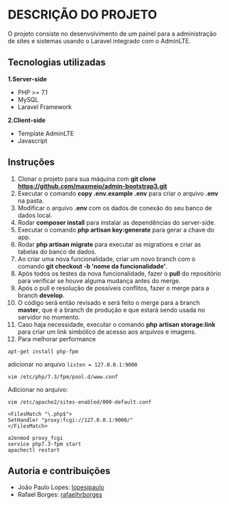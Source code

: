 # DESCRIÇÃO DO PROJETO

O projeto consiste no desenvolvimento de um painel para a administração de sites e sistemas usando o Laravel integrado com o AdminLTE.

## Tecnologias utilizadas

**1.Server-side**

-   PHP >= 7.1
-   MySQL
-   Laravel Framework

**2.Client-side**

-   Template AdminLTE
-   Javascript

## Instruções

1. Clonar o projeto para sua máquina com **git clone https://github.com/maxmeio/admin-bootstrap3.git**
2. Executar o comando **copy .env.example .env** para criar o arquivo **.env** na pasta.
3. Modificar o arquivo **.env** com os dados de conexão do seu banco de dados local.
4. Rodar **composer install** para instalar as dependências do server-side.
5. Executar o comando **php artisan key:generate** para gerar a chave do app.
6. Rodar **php artisan migrate** para executar as migrations e criar as tabelas do banco de dados.
7. Ao criar uma nova funcionalidade, criar um novo branch com o comando **git checkout -b 'nome da funcionalidade'**.
8. Após todos os testes da nova funcionalidade, fazer o **pull** do repositório para verificar se houve alguma mudança antes do merge.
9. Após o pull e resolução de possíveis conflitos, fazer o merge para a branch **develop**.
10. O código será então revisado e será feito o merge para a branch **master**, que é a branch de produção
    e que estará sendo usada no servidor no momento.
11. Caso haja necessidade, executar o comando **php artisan storage:link** para criar um link
    simbólico de acesso aos arquivos e imagens.
12. Para melhorar performance

```
apt-get install php-fpm
```

adicionar no arquivo `listen = 127.0.0.1:9000`

```
vim /etc/php/7.3/fpm/pool.d/www.conf
```

Adicionar no arquivo:

```
vim /etc/apache2/sites-enabled/000-default.conf
```

```
<FilesMatch "\.php$">
SetHandler "proxy:fcgi://127.0.0.1:9000/"
</FilesMatch>
```

```
a2enmod proxy_fcgi
service php7.3-fpm start
apachectl restart
```

## Autoria e contribuições

-   João Paulo Lopes: [lopesjpaulo](https://github.com/lopesjpaulo)
-   Rafael Borges: [rafaelhrborges](https://github.com/rafaelhrborges)

